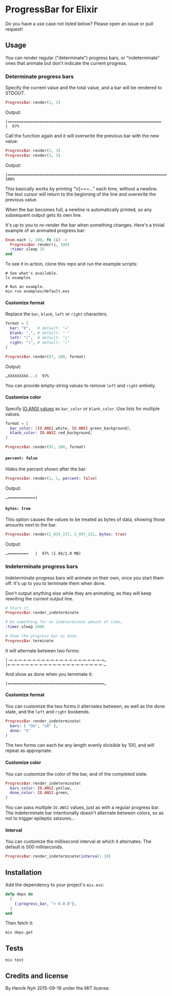 # ProgressBar for Elixir

Do you have a use case not listed below? Please open an issue or pull request!


## Usage

You can render regular ("determinate") progress bars, or "indeterminate" ones that animate but don't indicate the current progress.

### Determinate progress bars

Specify the current value and the total value, and a bar will be rendered to STDOUT.

``` elixir
ProgressBar.render(2, 3)
```

Output:

    |===================================================================                                 |  67%

Call the function again and it will overwrite the previous bar with the new value:

``` elixir
ProgressBar.render(2, 3)
ProgressBar.render(3, 3)
```

Output:

    |====================================================================================================| 100%

This basically works by printing "\r[===…" each time, without a newline. The text cursor will return to the beginning of the line and overwrite the previous value.

When the bar becomes full, a newline is automatically printed, so any subsequent output gets its own line.

It's up to you to re-render the bar when something changes. Here's a trivial example of an animated progress bar:

``` elixir
Enum.each 1, 100, fn (i) ->
  ProgressBar.render(i, 100)
  :timer.sleep 25
end
```

To see it in action, clone this repo and run the example scripts:

    # See what's available.
    ls examples

    # Run an example.
    mix run examples/default.exs

#### Customize format

Replace the `bar`, `blank`, `left` or `right` characters.

``` elixir
format = [
  bar: "X",   # default: "="
  blank: ".", # default: " "
  left: "(",  # default: "|"
  right: ")", # default: "|"
]

ProgressBar.render(97, 100, format)
```

Output:

    …XXXXXXXXX...)  97%

You can provide empty-string values to remove `left` and `right` entirely.

#### Customize color

Specify [IO.ANSI values](http://elixir-lang.org/docs/v1.0/elixir/IO.ANSI.html) as `bar_color` or `blank_color`. Use lists for multiple values.

``` elixir
format = [
  bar_color: [IO.ANSI.white, IO.ANSI.green_background],
  blank_color: IO.ANSI.red_background,
]

ProgressBar.render(97, 100, format)
```

#### `percent: false`

Hides the percent shown after the bar.

``` elixir
ProgressBar.render(1, 1, percent: false)
```

Output:

    …============|

#### `bytes: true`

This option causes the values to be treated as bytes of data, showing those amounts next to the bar.

``` elixir
ProgressBar.render(2_034_237, 2_097_152, bytes: true)
```

Output:

    …=========   |  97% (1.94/2.0 MB)

### Indeterminate progress bars

Indeterminate progress bars will animate on their own, once you start them off. It's up to you to terminate them when done.

Don't output anything else while they are animating, as they will keep rewriting the current output line.

``` elixir
# Start it.
ProgressBar.render_indeterminate

# Do something for an indeterminate amount of time…
:timer.sleep 2000

# Show the progress bar as done.
ProgressBar.terminate
```

It will alternate between two forms:

    |-=-=-=-=-=-=-=-=-=-=-=-=-=-=-=-=-=-=-=-=-=…
    |=-=-=-=-=-=-=-=-=-=-=-=-=-=-=-=-=-=-=-=-=-…

And show as done when you terminate it:

    |==========================================…

#### Customize format

You can customize the two forms it alternates between, as well as the done state, and the `left` and `right` bookends.

``` elixir
ProgressBar.render_indeterminate(
  bars: [ "Oo", "o0" ],
  done: "X"
)
```

The two forms can each be any length evenly divisible by 100, and will repeat as appropriate.

#### Customize color

You can customize the color of the bar, and of the completed state.

``` elixir
ProgressBar.render_indeterminate(
  bars_color: IO.ANSI.yellow,
  done_color: IO.ANSI.green,
)
```

You can pass multiple `IO.ANSI` values, just as with a regular progress bar. The indeterminate bar intentionally doesn't alternate between colors, so as not to trigger epileptic seizures…

#### Interval

You can customize the millisecond interval at which it alternates. The default is 500 milliseconds.

``` elixir
ProgressBar.render_indeterminate(interval: 10)
```


## Installation

Add the dependency to your project's `mix.exs`:

``` elixir
defp deps do
  [
    {:progress_bar, "> 0.0.0"},
  ]
end
```

Then fetch it:

    mix deps.get


## Tests

    mix test


## Credits and license

By Henrik Nyh 2015-09-19 under the MIT license.
